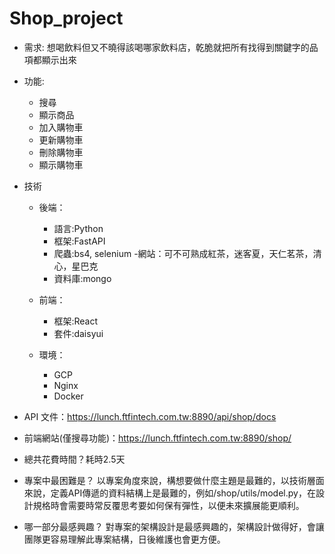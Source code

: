 # Shop_project

- 需求: 想喝飲料但又不曉得該喝哪家飲料店，乾脆就把所有找得到關鍵字的品項都顯示出來
- 功能:
    - 搜尋
    - 顯示商品
    - 加入購物車
    - 更新購物車
    - 刪除購物車
    - 顯示購物車
- 技術
    - 後端：
        - 語言:Python
        - 框架:FastAPI
        - 爬蟲:bs4, selenium
            -網站：可不可熟成紅茶，迷客夏，天仁茗茶，清心，星巴克
        - 資料庫:mongo
        
    - 前端：
        - 框架:React
        - 套件:daisyui
    - 環境：
        - GCP
        - Nginx
        - Docker

- API 文件：https://lunch.ftfintech.com.tw:8890/api/shop/docs
- 前端網站(僅搜尋功能)：https://lunch.ftfintech.com.tw:8890/shop/

- 總共花費時間？耗時2.5天
- 專案中最困難是？
    以專案角度來說，構想要做什麼主題是最難的，以技術層面來說，定義API傳遞的資料結構上是最難的，例如/shop/utils/model.py，在設計規格時會需要時常反覆思考要如何保有彈性，以便未來擴展能更順利。
- 哪一部分最感興趣？ 
    對專案的架構設計是最感興趣的，架構設計做得好，會讓團隊更容易理解此專案結構，日後維護也會更方便。